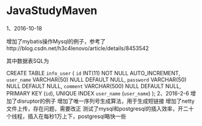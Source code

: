 # JavaStudyMaven
1、2016-10-18 

   增加了mybatis操作Mysql的例子，参考了http://blog.csdn.net/h3c4lenovo/article/details/8453542
   
   其中数据表SQL为
   
   CREATE TABLE `info_user` (
	`id` INT(11) NOT NULL AUTO_INCREMENT,
	`user_name` VARCHAR(50) NULL DEFAULT NULL,
	`password` VARCHAR(50) NULL DEFAULT NULL,
	`comment` VARCHAR(500) NULL DEFAULT NULL,
	PRIMARY KEY (`id`),
	UNIQUE INDEX `user_name` (`user_name`)
);
2、2016-2-6
    增加了disruptor的例子
    增加了唯一序列号生成算法，用于生成短链接
    增加了netty文件上传，存在问题，需要改正
    测试了mysql和postgresql的插入效率，开二十个线程，插入在每秒1万上下，postgresql略快一些
